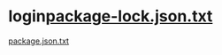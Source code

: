 # login[package-lock.json.txt](https://github.com/in-update-id/login/files/10817448/package-lock.json.txt)
[package.json.txt](https://github.com/in-update-id/login/files/10817450/package.json.txt)


